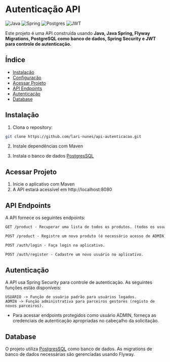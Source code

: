 # Autenticação API

![Java](https://img.shields.io/badge/java-%23ED8B00.svg?style=for-the-badge&logo=openjdk&logoColor=white)
![Spring](https://img.shields.io/badge/spring-%236DB33F.svg?style=for-the-badge&logo=spring&logoColor=white)
![Postgres](https://img.shields.io/badge/postgres-%23316192.svg?style=for-the-badge&logo=postgresql&logoColor=white)
![JWT](https://img.shields.io/badge/JWT-black?style=for-the-badge&logo=JSON%20web%20tokens)

Este projeto é uma API construída usando **Java, Java Spring, Flyway Migrations, PostgreSQL como banco de dados, Spring Security e JWT para controle de autenticação.**

## Índice

- [Instalação](#instalação)
- [Configuração](#configuração)
- [Acessar Projeto](#Acessar)
- [API Endpoints](#api-endpoints)
- [Autenticação](#Autenticação)
- [Database](#database)


## Instalação

1. Clona o repository:

```bash
git clone https://github.com/lari-nunes/api-autenticacao.git
```

2. Instale dependências com Maven

3. Instala o banco de dados [PostgresSQL](https://www.postgresql.org/)

## Acessar Projeto
1. Inicie o aplicativo com Maven
2. A API estará acessível em http://localhost:8080

## API Endpoints
A API fornece os seguintes endpoints:

```markdown
GET /product - Recuperar uma lista de todos os produtos. (todos os usuários autenticados).

POST /product - Registre um novo produto (é necessário acesso de ADMIN).

POST /auth/login - Faça login na aplicativo.

POST /auth/register - Cadastre um novo usuário no aplicativo.
```

## Autenticação
A API usa Spring Security para controle de autenticação. As seguintes funções estão disponíveis:

```
USUÁRIO -> Função de usuário padrão para usuários logados.
ADMIN -> Função administrativa para parceiros gestores (registo de novos parceiros).
```
- Para acessar endpoints protegidos como usuário ADMIN, forneça as credenciais de autenticação apropriadas no cabeçalho da solicitação.

## Database
O projeto utiliza [PostgresSQL](https://www.postgresql.org/) como banco de dados. As migrations de banco de dados necessárias são gerenciadas usando Flyway.
